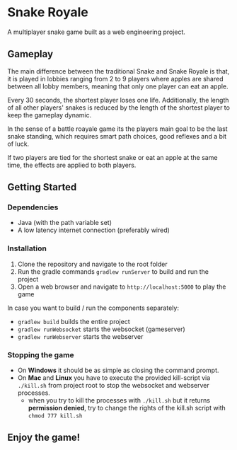 # Snake Royale

A multiplayer snake game built as a web engineering project.

## Gameplay

The main difference between the traditional Snake and Snake Royale is that, it is played in lobbies ranging from 
2 to 9 players where apples are shared between all lobby members, meaning that only one player can eat an apple.

Every 30 seconds, the shortest player loses one life. Additionally, the length of all other players' snakes is reduced by the length of the shortest player to keep the gameplay dynamic.

In the sense of a battle roayale game its the players main goal to be the last snake standing, which requires
smart path choices, good reflexes and a bit of luck. 

If two players are tied for the shortest snake or eat an apple at the same time, the effects are applied to both players.

## Getting Started

### Dependencies

- Java (with the path variable set)
- A low latency internet connection (preferably wired)

### Installation

1. Clone the repository and navigate to the root folder
2. Run the gradle commands `gradlew runServer` to build and run the project
3. Open a web browser and navigate to `http://localhost:5000` to play the game

In case you want to build / run the components separately:
- `gradlew build` builds the entire project
- `gradlew runWebsocket` starts the websocket (gameserver)
- `gradlew runWebserver` starts the webserver 

### Stopping the game

+ On **Windows** it should be as simple as closing the command prompt. 
+ On **Mac** and **Linux** you have to execute the provided kill-script via `./kill.sh` from project root to stop the websocket and webserver processes.
  - when you try to kill the processes with `./kill.sh` but it returns **permission denied**, try to change the rights of the kill.sh script with `chmod 777 kill.sh`

## Enjoy the game!
